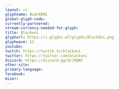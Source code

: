 ```yaml
---
layout: cc
glyphname: BLACKONI
global-glyph-code: 
currently-partnered: 
stream-currency-needed-for-glyph: 
title: Blackoni
glyphurl: https://i.glyphs.wf/glyphs/BlackOni.png
glyphwave: 13
youtube: 
twitch: https://twitch.tv/blackoni
twitter: https://twitter.com/blackoni
discord: https://discord.gg/QCJ9QNf
other-site: 
primary-language: 
facebook: 
mixer: 
---
```


